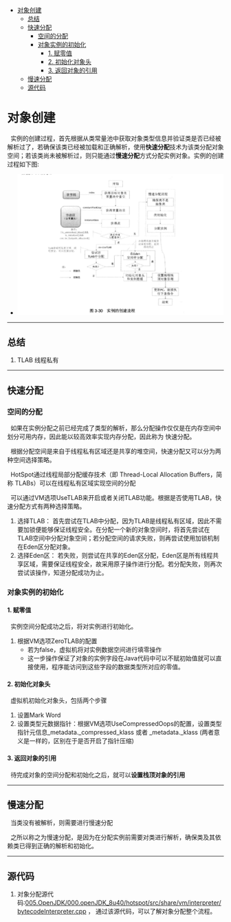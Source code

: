 - [对象创建](#对象创建)
  - [总结](#总结)
  - [快速分配](#快速分配)
    - [空间的分配](#空间的分配)
    - [对象实例的初始化](#对象实例的初始化)
      - [1. 赋零值](#1-赋零值)
      - [2. 初始化对象头](#2-初始化对象头)
      - [3. 返回对象的引用](#3-返回对象的引用)
  - [慢速分配](#慢速分配)
  - [源代码](#源代码)
# 对象创建
&nbsp;&nbsp;实例的创建过程，首先根据从类常量池中获取对象类型信息并验证类是否已经被解析过了，若确保该类已经被加载和正确解析，使用**快速分配**技术为该类分配对象空间；若该类尚未被解析过，则只能通过**慢速分配**方式分配实例对象。实例的创建过程如下图:
   - <img src="./pics/instance-create-01.png"/>

---
## 总结
1. TLAB 线程私有

---
## 快速分配
### 空间的分配
&nbsp;&nbsp;如果在实例分配之前已经完成了类型的解析，那么分配操作仅仅是在内存空间中划分可用内存，因此能以较高效率实现内存分配，因此称为 快速分配。

&nbsp;&nbsp;根据分配空间是来自于线程私有区域还是共享的堆空间，快速分配又可以分为两种空间选择策略。

&nbsp;&nbsp;HotSpot通过线程局部分配缓存技术（即 Thread-Local Allocation Buffers，简称 TLABs）可以在线程私有区域实现空间的分配

&nbsp;&nbsp;可以通过VM选项UseTLAB来开启或者关闭TLAB功能。根据是否使用TLAB，快速分配方式有两种选择策略。
1. 选择TLAB： 首先尝试在TLAB中分配，因为TLAB是线程私有区域，因此不需要加锁便能够保证线程安全。在分配一个新的对象空间时，将首先尝试在TLAB空间中分配对象空间；若分配空间的请求失败，则再尝试使用加锁机制在Eden区分配对象。
2. 选择Eden区： 若失败，则尝试在共享的Eden区分配，Eden区是所有线程共享区域，需要保证线程安全，故采用原子操作进行分配。若分配失败，则再次尝试该操作，知道分配成功为止。

### 对象实例的初始化
#### 1. 赋零值
&nbsp;&nbsp;实例空间分配成功之后，将对实例进行初始化。
1. 根据VM选项ZeroTLAB的配置
     - 若为false，虚拟机将对实例数据空间进行填零操作
     - 这一步操作保证了对象的实例字段在Java代码中可以不赋初始值就可以直接使用，程序能访问到这些字段的数据类型所对应的零值。

#### 2. 初始化对象头
&nbsp;&nbsp;虚拟机初始化对象头，包括两个步骤
1. 设置Mark Word
2. 设置类型元数据指针：根据VM选项UseCompressedOops的配置，设置类型指针元信息_metadata._compressed_klass 或者 _metadata._klass (两者意义是一样的，区别在于是否开启了指针压缩)

#### 3. 返回对象的引用
&nbsp;&nbsp;待完成对象的空间分配和初始化之后，就可以**设置栈顶对象的引用**

---

## 慢速分配
&nbsp;&nbsp;当类没有被解析，则需要进行慢速分配

&nbsp;&nbsp;之所以称之为慢速分配，是因为在分配实例前需要对类进行解析，确保类及其依赖类已得到正确的解析和初始化。

---

## 源代码
1. 对象分配源代码:[005.OpenJDK/000.openJDK_8u40/hotspot/src/share/vm/interpreter/bytecodeInterpreter.cpp](../../005.OpenJDK/000.openJDK_8u40/hotspot/src/share/vm/interpreter/bytecodeInterpreter.cpp) ， 通过该源代码，可以了解对象分配整个流程。
